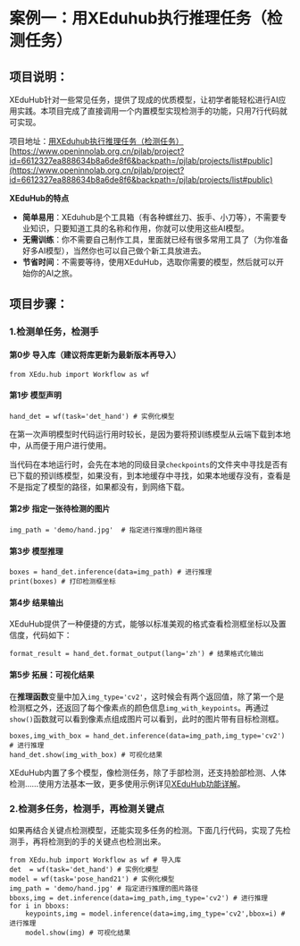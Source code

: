 # 案例一：用XEduhub执行推理任务（检测任务）

## 项目说明：

XEduHub针对一些常见任务，提供了现成的优质模型，让初学者能轻松进行AI应用实践。本项目完成了直接调用一个内置模型实现检测手的功能，只用7行代码就可实现。



项目地址：[用XEduhub执行推理任务（检测任务）](https://www.openinnolab.org.cn/pjlab/project?id=6612327ea888634b8a6de8f6&backpath=/pjlab/projects/list#public)
[https://www.openinnolab.org.cn/pjlab/project?id=6612327ea888634b8a6de8f6&backpath=/pjlab/projects/list#public](https://www.openinnolab.org.cn/pjlab/project?id=6612327ea888634b8a6de8f6&backpath=/pjlab/projects/list#public)

**XEduHub的特点**

- **简单易用**：XEduhub是个工具箱（有各种螺丝刀、扳手、小刀等），不需要专业知识，只要知道工具的名称和作用，你就可以使用这些AI模型。
- **无需训练**：你不需要自己制作工具，里面就已经有很多常用工具了（为你准备好多AI模型），当然你也可以自己做个新工具放进去。
- **节省时间**：不需要等待，使用XEduHub，选取你需要的模型，然后就可以开始你的AI之旅。

## 项目步骤：

### 1.检测单任务，检测手

#### 第0步 导入库（建议将库更新为最新版本再导入）

```
from XEdu.hub import Workflow as wf
```

#### 第1步 模型声明

```
hand_det = wf(task='det_hand') # 实例化模型
```

在第一次声明模型时代码运行用时较长，是因为要将预训练模型从云端下载到本地中，从而便于用户进行使用。

当代码在本地运行时，会先在本地的同级目录`checkpoints`的文件夹中寻找是否有已下载的预训练模型，如果没有，到本地缓存中寻找，如果本地缓存没有，查看是不是指定了模型的路径，如果都没有，到网络下载。

#### 第2步 指定一张待检测的图片

```
img_path = 'demo/hand.jpg'  # 指定进行推理的图片路径
```

#### 第3步 模型推理

```
boxes = hand_det.inference(data=img_path) # 进行推理
print(boxes) # 打印检测框坐标
```

#### 第4步 结果输出

XEduHub提供了一种便捷的方式，能够以标准美观的格式查看检测框坐标以及置信度，代码如下：

```
format_result = hand_det.format_output(lang='zh') # 结果格式化输出
```

#### 第5步 拓展：可视化结果

在**推理函数**变量中加入`img_type='cv2'`，这时候会有两个返回值，除了第一个是检测框之外，还返回了每个像素点的颜色信息`img_with_keypoints`。再通过`show()`函数就可以看到像素点组成图片可以看到，此时的图片带有目标检测框。

```
boxes,img_with_box = hand_det.inference(data=img_path,img_type='cv2') # 进行推理
hand_det.show(img_with_box) # 可视化结果
```

XEduHub内置了多个模型，像检测任务，除了手部检测，还支持脸部检测、人体检测……使用方法基本一致，更多使用示例详见[XEduHub功能详解](https://xedu.readthedocs.io/zh/master/xedu_hub/introduction.html#xeduhub)。

### 2.检测多任务，检测手，再检测关键点

如果再结合关键点检测模型，还能实现多任务的检测。下面几行代码，实现了先检测手，再将检测到的手的关键点也检测出来。

```
from XEdu.hub import Workflow as wf # 导入库
det  = wf(task='det_hand') # 实例化模型
model = wf(task='pose_hand21') # 实例化模型
img_path = 'demo/hand.jpg' # 指定进行推理的图片路径
bboxs,img = det.inference(data=img_path,img_type='cv2') # 进行推理
for i in bboxs:
    keypoints,img = model.inference(data=img,img_type='cv2',bbox=i) # 进行推理
    model.show(img) # 可视化结果
```

